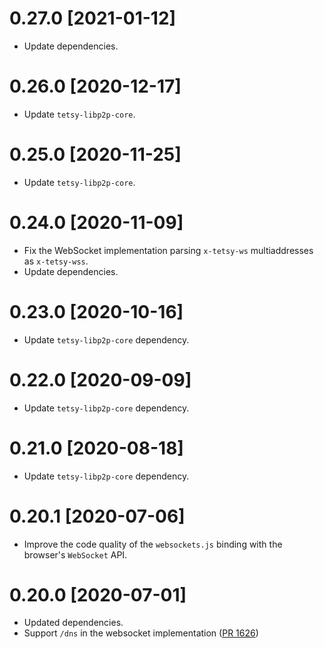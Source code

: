 # 0.27.0 [2021-01-12]

- Update dependencies.

# 0.26.0 [2020-12-17]

- Update `tetsy-libp2p-core`.

# 0.25.0 [2020-11-25]

- Update `tetsy-libp2p-core`.

# 0.24.0 [2020-11-09]

- Fix the WebSocket implementation parsing `x-tetsy-ws` multiaddresses as `x-tetsy-wss`.
- Update dependencies.

# 0.23.0 [2020-10-16]

- Update `tetsy-libp2p-core` dependency.

# 0.22.0 [2020-09-09]

- Update `tetsy-libp2p-core` dependency.

# 0.21.0 [2020-08-18]

- Update `tetsy-libp2p-core` dependency.

# 0.20.1 [2020-07-06]

- Improve the code quality of the `websockets.js` binding with the browser's `WebSocket` API.

# 0.20.0 [2020-07-01]

- Updated dependencies.
- Support `/dns` in the websocket implementation
  ([PR 1626](https://github.com/libp2p/rust-libp2p/pull/1626))

